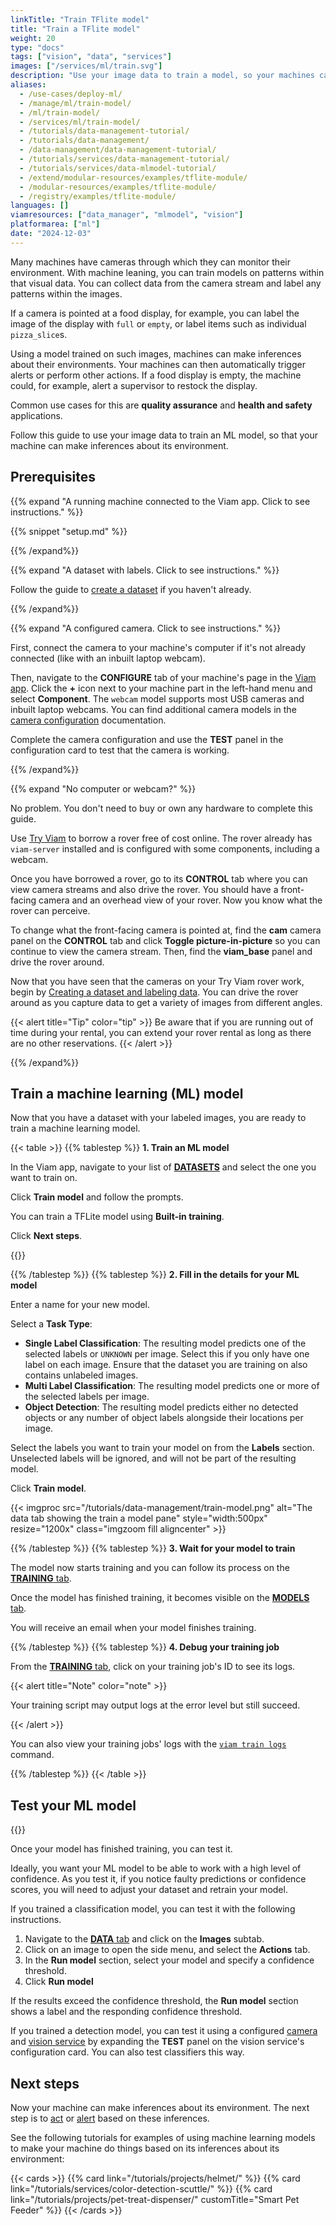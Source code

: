 ```yaml
---
linkTitle: "Train TFlite model"
title: "Train a TFlite model"
weight: 20
type: "docs"
tags: ["vision", "data", "services"]
images: ["/services/ml/train.svg"]
description: "Use your image data to train a model, so your machines can make inferences about their environments."
aliases:
  - /use-cases/deploy-ml/
  - /manage/ml/train-model/
  - /ml/train-model/
  - /services/ml/train-model/
  - /tutorials/data-management-tutorial/
  - /tutorials/data-management/
  - /data-management/data-management-tutorial/
  - /tutorials/services/data-management-tutorial/
  - /tutorials/services/data-mlmodel-tutorial/
  - /extend/modular-resources/examples/tflite-module/
  - /modular-resources/examples/tflite-module/
  - /registry/examples/tflite-module/
languages: []
viamresources: ["data_manager", "mlmodel", "vision"]
platformarea: ["ml"]
date: "2024-12-03"
---
```


Many machines have cameras through which they can monitor their environment.
With machine leaning, you can train models on patterns within that visual data.
You can collect data from the camera stream and label any patterns within the images.

If a camera is pointed at a food display, for example, you can label the image of the display with `full` or `empty`, or label items such as individual `pizza_slice`s.

Using a model trained on such images, machines can make inferences about their environments.
Your machines can then automatically trigger alerts or perform other actions.
If a food display is empty, the machine could, for example, alert a supervisor to restock the display.

Common use cases for this are **quality assurance** and **health and safety** applications.

Follow this guide to use your image data to train an ML model, so that your machine can make inferences about its environment.

## Prerequisites

{{% expand "A running machine connected to the Viam app. Click to see instructions." %}}

{{% snippet "setup.md" %}}

{{% /expand%}}

{{% expand "A dataset with labels. Click to see instructions." %}}

Follow the guide to [create a dataset](/data-ai/ai/create-dataset/) if you haven't already.

{{% /expand%}}

{{% expand "A configured camera. Click to see instructions." %}}

First, connect the camera to your machine's computer if it's not already connected (like with an inbuilt laptop webcam).

Then, navigate to the **CONFIGURE** tab of your machine's page in the [Viam app](https://app.viam.com).
Click the **+** icon next to your machine part in the left-hand menu and select **Component**.
The `webcam` model supports most USB cameras and inbuilt laptop webcams.
You can find additional camera models in the [camera configuration](/operate/reference/components/camera/#configuration) documentation.

Complete the camera configuration and use the **TEST** panel in the configuration card to test that the camera is working.

{{% /expand%}}

{{% expand "No computer or webcam?" %}}

No problem.
You don't need to buy or own any hardware to complete this guide.

Use [Try Viam](https://app.viam.com/try) to borrow a rover free of cost online.
The rover already has `viam-server` installed and is configured with some components, including a webcam.

Once you have borrowed a rover, go to its **CONTROL** tab where you can view camera streams and also drive the rover.
You should have a front-facing camera and an overhead view of your rover.
Now you know what the rover can perceive.

To change what the front-facing camera is pointed at, find the **cam** camera panel on the **CONTROL** tab and click **Toggle picture-in-picture** so you can continue to view the camera stream.
Then, find the **viam_base** panel and drive the rover around.

Now that you have seen that the cameras on your Try Viam rover work, begin by [Creating a dataset and labeling data](/data-ai/ai/create-dataset/).
You can drive the rover around as you capture data to get a variety of images from different angles.

{{< alert title="Tip" color="tip" >}}
Be aware that if you are running out of time during your rental, you can extend your rover rental as long as there are no other reservations.
{{< /alert >}}

{{% /expand%}}

## Train a machine learning (ML) model

Now that you have a dataset with your labeled images, you are ready to train a machine learning model.

{{< table >}}
{{% tablestep %}}
**1. Train an ML model**

In the Viam app, navigate to your list of [**DATASETS**](https://app.viam.com/data/datasets) and select the one you want to train on.

Click **Train model** and follow the prompts.

You can train a TFLite model using **Built-in training**.

Click **Next steps**.

{{<imgproc src="/tutorials/data-management/shapes-dataset.png" resize="1200x" declaredimensions=true style="width:500px" alt="The shapes dataset." class="imgzoom fill aligncenter">}}

{{% /tablestep %}}
{{% tablestep %}}
**2. Fill in the details for your ML model**

Enter a name for your new model.

Select a **Task Type**:

- **Single Label Classification**: The resulting model predicts one of the selected labels or `UNKNOWN` per image.
  Select this if you only have one label on each image. Ensure that the dataset you are training on also contains unlabeled images.
- **Multi Label Classification**: The resulting model predicts one or more of the selected labels per image.
- **Object Detection**: The resulting model predicts either no detected objects or any number of object labels alongside their locations per image.

Select the labels you want to train your model on from the **Labels** section. Unselected labels will be ignored, and will not be part of the resulting model.

Click **Train model**.

{{< imgproc src="/tutorials/data-management/train-model.png" alt="The data tab showing the train a model pane" style="width:500px" resize="1200x" class="imgzoom fill aligncenter" >}}

{{% /tablestep %}}
{{% tablestep %}}
**3. Wait for your model to train**

The model now starts training and you can follow its process on the [**TRAINING** tab](https://app.viam.com/training).

Once the model has finished training, it becomes visible on the [**MODELS** tab](https://app.viam.com/data/models).

You will receive an email when your model finishes training.

{{% /tablestep %}}
{{% tablestep %}}
**4. Debug your training job**

From the [**TRAINING** tab](https://app.viam.com/training), click on your training job's ID to see its logs.

{{< alert title="Note" color="note" >}}

Your training script may output logs at the error level but still succeed.

{{< /alert >}}

You can also view your training jobs' logs with the [`viam train logs`](/dev/tools/cli/#train) command.

{{% /tablestep %}}
{{< /table >}}

## Test your ML model

{{<gif webm_src="/services/vision/mug-classifier.webm" mp4_src="/services/vision/mug-classifier.mp4" alt="A classification model run against an image containing a mug." max-width="250px" class="alignright">}}

Once your model has finished training, you can test it.

Ideally, you want your ML model to be able to work with a high level of confidence.
As you test it, if you notice faulty predictions or confidence scores, you will need to adjust your dataset and retrain your model.

If you trained a classification model, you can test it with the following instructions.

1. Navigate to the [**DATA** tab](https://app.viam.com/data/view) and click on the **Images** subtab.
1. Click on an image to open the side menu, and select the **Actions** tab.
1. In the **Run model** section, select your model and specify a confidence threshold.
1. Click **Run model**

If the results exceed the confidence threshold, the **Run model** section shows a label and the responding confidence threshold.

If you trained a detection model, you can test it using a configured [camera](/operate/reference/components/camera/) and [vision service](/data-ai/ai/run-inference/) by expanding the **TEST** panel on the vision service's configuration card.
You can also test classifiers this way.

## Next steps

Now your machine can make inferences about its environment. The next step is to [act](/data-ai/ai/act/) or [alert](/data-ai/ai/alert/) based on these inferences.

See the following tutorials for examples of using machine learning models to make your machine do things based on its inferences about its environment:

{{< cards >}}
{{% card link="/tutorials/projects/helmet/" %}}
{{% card link="/tutorials/services/color-detection-scuttle/" %}}
{{% card link="/tutorials/projects/pet-treat-dispenser/" customTitle="Smart Pet Feeder" %}}
{{< /cards >}}
